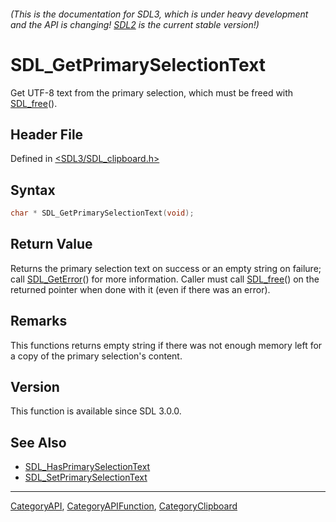 ###### (This is the documentation for SDL3, which is under heavy development and the API is changing! [SDL2](https://wiki.libsdl.org/SDL2/) is the current stable version!)
# SDL_GetPrimarySelectionText

Get UTF-8 text from the primary selection, which must be freed with [SDL_free](SDL_free)().

## Header File

Defined in [<SDL3/SDL_clipboard.h>](https://github.com/libsdl-org/SDL/blob/main/include/SDL3/SDL_clipboard.h)

## Syntax

```c
char * SDL_GetPrimarySelectionText(void);

```

## Return Value

Returns the primary selection text on success or an empty string on
failure; call [SDL_GetError](SDL_GetError)() for more information. Caller
must call [SDL_free](SDL_free)() on the returned pointer when done with it
(even if there was an error).

## Remarks

This functions returns empty string if there was not enough memory left for
a copy of the primary selection's content.

## Version

This function is available since SDL 3.0.0.

## See Also

- [SDL_HasPrimarySelectionText](SDL_HasPrimarySelectionText)
- [SDL_SetPrimarySelectionText](SDL_SetPrimarySelectionText)

----
[CategoryAPI](CategoryAPI), [CategoryAPIFunction](CategoryAPIFunction), [CategoryClipboard](CategoryClipboard)

